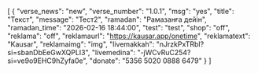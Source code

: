 [
  {
    "verse_news": "new",
    "verse_number": "1.0.1",
    "msg": "yes",
    "title": "Текст",
    "message": "Тест2",
    "ramadan": "Рамазанға дейін",
    "ramadan_time": "2026-02-16 18:44:00",
    "test": "test",
    "shop": "off",
    "reklama": "off",
    "reklamaurl": "https://kausar.app/onetime",
    "reklamatext": "Kausar",
    "reklamaimg": "img",
    "livemakkah": "nJrzkPxTRbI?si=sbanDbEeGwXQPLI3",
    "livemedina": "-jWCvRuC254?si=ve9o9EHC9hZyfa0e",
    "donate": "5356 5020 0888 6479"
  }
]